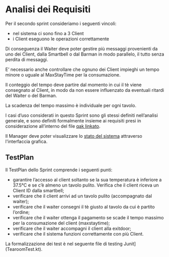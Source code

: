 # Analisi dei Requisiti

Per il secondo sprint consideriamo i seguenti vincoli:
*  nel sistema ci sono fino a 3 Client 
*  i Client eseguono le operazioni correttamente

Di conseguenza il Waiter deve poter gestire più messaggi provenienti da uno dei Client, dalla Smartbell o dal Barman in modo parallelo, il tutto senza perdita di messaggi.

E’ necessario anche controllare che ognuno dei Client impieghi un tempo minore o uguale al MaxStayTime per la consumazione.

Il conteggio del tempo deve partire dal momento in cui il tè viene consegnato al Client, in modo da non essere influenzato da eventuali ritardi del Waiter o del Barman.

La scadenza del tempo massimo è individuale per ogni tavolo.

I casi d’uso considerati in questo Sprint sono gli stessi definiti nell’analisi generale, e sono definiti formalmente insieme ai requisiti presi in considerazione all’interno del file [qak linkato](analisi.qak).

Il Manager deve poter visualizzare lo [stato del sistema](../../Sprint0/Analisi%20dei%20Requisiti.md#componenti-del-sistema) attraverso l'interfaccia grafica.

## TestPlan
Il TestPlan dello Sprint comprende i seguenti punti:
*  garantire l’accesso al client soltanto se la sua temperatura è inferiore a 37.5°C e se c’è almeno un tavolo pulito. Verifica che il client riceva un Client ID dalla smartbell;
*  verificare che il client arrivi ad un tavolo pulito (accompagnato dal waiter);
*  verificare che il waiter consegni il tè giusto al tavolo da cui è partito l’ordine;
*  verificare che il waiter ottenga il pagamento se scade il tempo massimo per la consumazione del client (maxstaytime);
*  verificare che il waiter accompagni il client alla exitdoor;
*  verificare che il sistema funzioni correttamente con più Client.

La formalizzazione dei test è nel seguente file di testing Junit](TearoomTest.kt).
